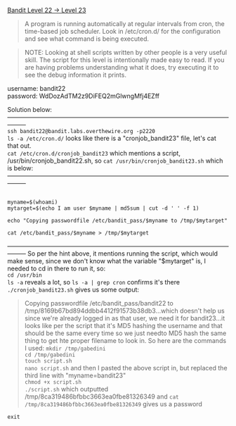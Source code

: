 [Bandit Level 22 → Level 23](https://overthewire.org/wargames/bandit/bandit23.html)

> A program is running automatically at regular intervals from cron, the time-based job scheduler. Look in /etc/cron.d/ for the configuration and see what command is being executed.  

> NOTE: Looking at shell scripts written by other people is a very useful skill. The script for this level is intentionally made easy to read. If you are having problems understanding what it does, try executing it to see the debug information it prints.  

username: bandit22  
password: WdDozAdTM2z9DiFEQ2mGlwngMfj4EZff  

Solution below:  
———————————————————————————————————————  
`ssh bandit22@bandit.labs.overthewire.org -p2220`  
`ls -a /etc/cron.d/` looks like there is a "cronjob_bandit23" file, let's cat that out.  
`cat /etc/cron.d/cronjob_bandit23` which mentions a script, /usr/bin/cronjob_bandit22.sh, so
`cat /usr/bin/cronjob_bandit23.sh` which is below:  
———————————————————————————————————————
```#!/bin/bash

myname=$(whoami)
mytarget=$(echo I am user $myname | md5sum | cut -d ' ' -f 1)

echo "Copying passwordfile /etc/bandit_pass/$myname to /tmp/$mytarget"

cat /etc/bandit_pass/$myname > /tmp/$mytarget
```
———————————————————————————————————————
So per the hint above, it mentions running the script, which would make sense, since we don't know what the variable "$mytarget" is, I needed to cd in there to run it, so:  
`cd /usr/bin`  
`ls -a` reveals a lot, so `ls -a | grep cron` confirms it's there  
`./cronjob_bandit23.sh` gives us some output:   
> Copying passwordfile /etc/bandit_pass/bandit22 to /tmp/8169b67bd894ddbb4412f91573b38db3...which doesn't help us since we're already logged in as that user, we need it for bandit23...it looks like per the script that it's MD5 hashing the username and that should be the same every time so we just needto MD5 hash the same thing to get hte proper filename to look in. So here are the commands I used:
`mkdir /tmp/gabedini`  
`cd /tmp/gabedini`  
`touch script.sh`  
`nano script.sh` and then I pasted the above script in, but replaced the third line with "myname=bandit23"  
`chmod +x script.sh`  
`./script.sh` which outputted /tmp/8ca319486bfbbc3663ea0fbe81326349 and `cat /tmp/8ca319486bfbbc3663ea0fbe81326349` gives us a password


`exit`  